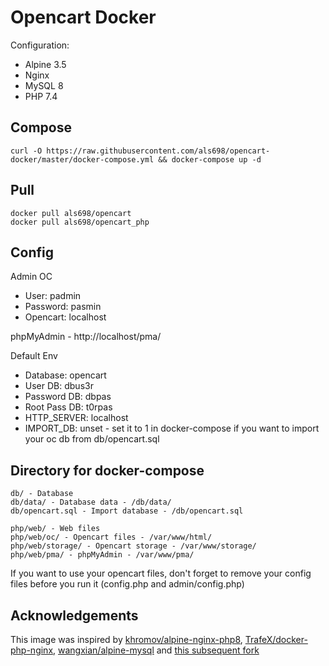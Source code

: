 # Opencart Docker

Configuration:
* Alpine 3.5
* Nginx
* MySQL 8
* PHP 7.4

## Compose
```
curl -O https://raw.githubusercontent.com/als698/opencart-docker/master/docker-compose.yml && docker-compose up -d
```

## Pull
```
docker pull als698/opencart
docker pull als698/opencart_php
```

## Config
Admin OC
  * User: padmin
  * Password: pasmin  
  * Opencart: localhost

phpMyAdmin - http://localhost/pma/

Default Env
  * Database: opencart
  * User DB: dbus3r
  * Password DB: dbpas
  * Root Pass DB: t0rpas
  * HTTP_SERVER: localhost
  * IMPORT_DB: unset - set it to 1 in docker-compose if you want to import your oc db from db/opencart.sql

## Directory for docker-compose

```
db/ - Database
db/data/ - Database data - /db/data/
db/opencart.sql - Import database - /db/opencart.sql

php/web/ - Web files
php/web/oc/ - Opencart files - /var/www/html/
php/web/storage/ - Opencart storage - /var/www/storage/
php/web/pma/ - phpMyAdmin - /var/www/pma/
```

If you want to use your opencart files, don't forget to remove your config files before you run it (config.php and admin/config.php)

## Acknowledgements
This image was inspired by [khromov/alpine-nginx-php8](https://github.com/khromov/alpine-nginx-php8), [TrafeX/docker-php-nginx](https://github.com/TrafeX/docker-php-nginx), [wangxian/alpine-mysql](https://github.com/wangxian/alpine-mysql) and [this subsequent fork](https://github.com/khromov/docker-php-nginx)
